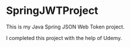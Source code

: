 # SpringJWTProject
This is my Java Spring JSON Web Token project.

I completed this project with the help of Udemy. 


